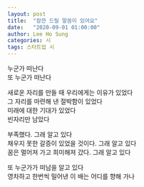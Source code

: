 ```yaml
---
layout: post
title:  "잠깐 드릴 말씀이 있어요"
date:   "2020-09-01 01:00:00"
author: Lee Ho Sung
categories: 시
tags: 스타트업 시
---
```

누군가 떠난다<br>
또 누군가 떠난다

새로운 자리를 만들 때 우리에게는 이유가 있었다<br>
그 자리를 마련해 낸 절박함이 있었다<br>
미래에 대한 기대가 있었다<br>
빈자리만 남았다

부족했다. 그래 알고 있다<br>
채우지 못한 갈증이 있었을 것이다. 그래 알고 있다<br>
꿈은 멀어져 가고 희미해져 갔다. 그래 알고 있다

또 누군가가 떠남을 알고 있다<br>
영차하고 한번씩 밀어낸 이 배는 어디를 향해 가나
